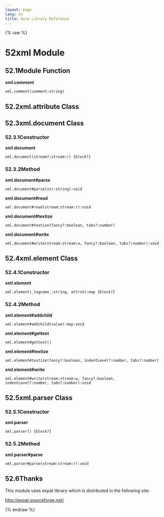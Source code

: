 ```yaml
---
layout: page
lang: en
title: Gura Library Reference
---
```


{% raw %}
<h1><span class="caption-index-1">52</span><a name="anchor-52"></a>xml Module</h1>
<h2><span class="caption-index-2">52.1</span><a name="anchor-52-1"></a>Module Function</h2>
<p>
<strong>xml.comment</strong>
</p>
<p>
<code>xml.comment(comment:string)</code>
</p>
<h2><span class="caption-index-2">52.2</span><a name="anchor-52-2"></a>xml.attribute Class</h2>
<h2><span class="caption-index-2">52.3</span><a name="anchor-52-3"></a>xml.document Class</h2>
<h3><span class="caption-index-3">52.3.1</span><a name="anchor-52-3-1"></a>Constructor</h3>
<p>
<strong>xml.document</strong>
</p>
<p>
<code>xml.document(stream?:stream:r) {block?}</code>
</p>
<h3><span class="caption-index-3">52.3.2</span><a name="anchor-52-3-2"></a>Method</h3>
<p>
<strong>xml.document#parse</strong>
</p>
<p>
<code>xml.document#parse(str:string):void</code>
</p>
<p>
<strong>xml.document#read</strong>
</p>
<p>
<code>xml.document#read(stream:stream:r):void</code>
</p>
<p>
<strong>xml.document#textize</strong>
</p>
<p>
<code>xml.document#textize(fancy?:boolean, tabs?:number)</code>
</p>
<p>
<strong>xml.document#write</strong>
</p>
<p>
<code>xml.document#write(stream:stream:w, fancy?:boolean, tabs?:number):void</code>
</p>
<h2><span class="caption-index-2">52.4</span><a name="anchor-52-4"></a>xml.element Class</h2>
<h3><span class="caption-index-3">52.4.1</span><a name="anchor-52-4-1"></a>Constructor</h3>
<p>
<strong>xml.element</strong>
</p>
<p>
<code>xml.element(_tagname_:string, attrs%):map {block?}</code>
</p>
<h3><span class="caption-index-3">52.4.2</span><a name="anchor-52-4-2"></a>Method</h3>
<p>
<strong>xml.element#addchild</strong>
</p>
<p>
<code>xml.element#addchild(value):map:void</code>
</p>
<p>
<strong>xml.element#gettext</strong>
</p>
<p>
<code>xml.element#gettext()</code>
</p>
<p>
<strong>xml.element#textize</strong>
</p>
<p>
<code>xml.element#textize(fancy?:boolean, indentLevel?:number, tabs?:number)</code>
</p>
<p>
<strong>xml.element#write</strong>
</p>
<p>
<code>xml.element#write(stream:stream:w, fancy?:boolean, indentLevel?:number, tabs?:number):void</code>
</p>
<h2><span class="caption-index-2">52.5</span><a name="anchor-52-5"></a>xml.parser Class</h2>
<h3><span class="caption-index-3">52.5.1</span><a name="anchor-52-5-1"></a>Constructor</h3>
<p>
<strong>xml.parser</strong>
</p>
<p>
<code>xml.parser() {block?}</code>
</p>
<h3><span class="caption-index-3">52.5.2</span><a name="anchor-52-5-2"></a>Method</h3>
<p>
<strong>xml.parser#parse</strong>
</p>
<p>
<code>xml.parser#parse(stream:stream:r):void</code>
</p>
<h2><span class="caption-index-2">52.6</span><a name="anchor-52-6"></a>Thanks</h2>
<p>
This module uses expat library which is distributed in the following site:
</p>
<p>
<a href="http://expat.sourceforge.net/">http://expat.sourceforge.net/</a>
</p>
<p />

{% endraw %}
